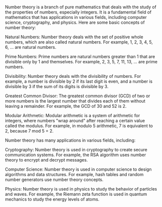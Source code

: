 Number theory is a branch of pure mathematics that deals with the study of the properties of numbers, especially integers. It is a fundamental field of mathematics that has applications in various fields, including computer science, cryptography, and physics. Here are some basic concepts of number theory:

Natural Numbers: Number theory deals with the set of positive whole numbers, which are also called natural numbers. For example, 1, 2, 3, 4, 5, 6, ... are natural numbers.

Prime Numbers: Prime numbers are natural numbers greater than 1 that are divisible only by 1 and themselves. For example, 2, 3, 5, 7, 11, 13, ... are prime numbers.

Divisibility: Number theory deals with the divisibility of numbers. For example, a number is divisible by 2 if its last digit is even, and a number is divisible by 3 if the sum of its digits is divisible by 3.

Greatest Common Divisor: The greatest common divisor (GCD) of two or more numbers is the largest number that divides each of them without leaving a remainder. For example, the GCD of 30 and 52 is 2.

Modular Arithmetic: Modular arithmetic is a system of arithmetic for integers, where numbers "wrap around" after reaching a certain value called the modulus. For example, in modulo 5 arithmetic, 7 is equivalent to 2, because 7 mod 5 = 2.



Number theory has many applications in various fields, including:

Cryptography: Number theory is used in cryptography to create secure communication systems. For example, the RSA algorithm uses number theory to encrypt and decrypt messages.

Computer Science: Number theory is used in computer science to design algorithms and data structures. For example, hash tables and random number generators use number theory concepts.

Physics: Number theory is used in physics to study the behavior of particles and waves. For example, the Riemann zeta function is used in quantum mechanics to study the energy levels of atoms.
